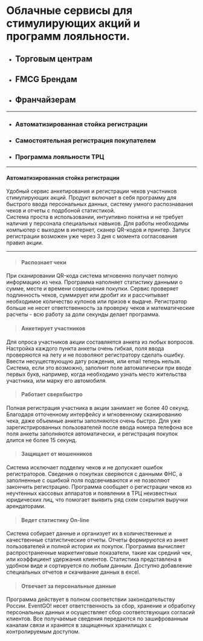 # Облачные сервисы для стимулирующих акций и программ лояльности.
* ## Торговым центрам
* ## FMCG Брендам
* ## Франчайзерам
---
* ### Автоматизированная стойка регистрации
* ### Самостоятельная регистрация покупателем
* ### Программа лояльности ТРЦ
---
#### Автоматизированная стойка регистрации
Удобный сервис анкетирования и регистрации чеков участников стимулирующих акций. Продукт включает в себя программу для быстрого ввода персональных данных, систему умного распознавания чеков и отчеты с подрбоной статистикой.     
Система проста в использовании, интуитивно понятна и не требует наличия у персонала специальных навыков. Для работы необходимы компьютер с выходом в интернет, сканер QR-кодов и принтер. Запуск регистрации возможен уже через 3 дня с момента согласования правил акции.
***
    
> #### Распознает чеки
При сканировании QR-кода система мгновенно получает полную информацию из чека. Программа наполняет статистику данными о сумме, месте и времени совершения покупки. Сервис проверяет подлинность чеков, суммирует или дробит их и рассчитывает необходимое количество купонов или призов к выдаче. Регистратор больше не несет ответственность за проверку чеков и математические расчеты - всю работу за доли секунды делает программа.

 
> #### Анкетирует участников
Для опроса участников акции составляется анкета из любых вопросов. Настройка каждого пункта анкеты очень гибкая, поля ввода проверяются на лету и не позволяют регистратору сделать ошибку. Ввести несуществующую дату рождения, или email теперь нельзя. Система, если это возможно, заполнит поле автоматически при вводе первых букв, например, когда необходимо узнать место жительства участника, или марку его автомобиля.

> #### Работает сверхбыстро
Полная регистрация участника в акции занимает не более 40 секунд. Благодаря отточенному интерфейсу и мгновенному сканированию чека, даже объемные анкеты заполняются очень быстро. Для уже зарегистрированных пользователей после ввода номера телефона все поля анкеты заполняются автоматически, и регистрация покупок длится не более 15 секунд.

> #### Защищает от мошенников
Система исключает подделку чеков и не допускает ошибок регистраторов. Сведения о покупках сверяются с данными ФНС, а заполненные с ошибкой поля подсвечиваются и не позволяют закончить регистрацию. Программа сообщает о регистрации чеков из неучтенных кассовых аппаратов и появлении в ТРЦ неизвестных юридических лиц, что помогает выявить ряд схем сокрытия выручки арендаторами. 

> #### Ведет статистику On-line
Система собирает данные и организует их в количественные и качественные статистические отчеты. Отчеты формируются из анкет пользователей и полной истории их покупок. Программа вычисляет распространенные маркетинговые показатели, такие как средний чек, или коэффициент удержания клиентов. Cтатистика представлена в удобном виде и сортируется по любым данным. Доступно добавление специальных отчетов и скачивание данных в excel.

> #### Отвечает за персональные данные
Программа действует в полном соответствии законодательству России. EventGO! несет ответственность за сбор, хранение и обработку персональных данных и осуществляет сбор соответствующих согласий клиентов. Все получаемые сведения передаются по зашифрованным каналам связи и хранятся в защищенных хранилищах с контролируемым доступом. 